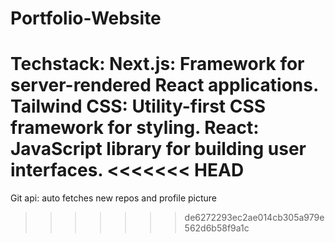 # Portfolio-Website
Techstack:
Next.js: Framework for server-rendered React applications.
Tailwind CSS: Utility-first CSS framework for styling.
React: JavaScript library for building user interfaces.
<<<<<<< HEAD
=======
Git api: auto fetches new repos and profile picture
>>>>>>> de6272293ec2ae014cb305a979e562d6b58f9a1c
